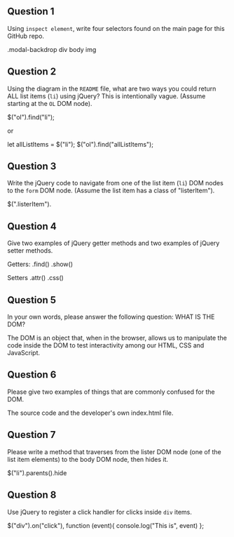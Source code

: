 ## Question 1

Using `inspect element`, write four selectors found on the main page for this
GitHub repo.

<!-- your answer starts here -->
.modal-backdrop
div
body
img
<!-- your answer ends here -->

## Question 2

Using the diagram in the `README` file, what are two ways you could return ALL
list items (`li`) using jQuery? This is intentionally vague. (Assume starting
at the `OL` DOM node).

<!-- your answer starts here -->
$("ol").find("li");

or

let allListItems = $("li");
$("ol").find("allListItems");

<!-- your answer ends here -->

## Question 3

Write the jQuery code to navigate from one of the list item (`li`) DOM nodes to
the `form` DOM node. (Assume the list item has a class of "listerItem").

<!-- your answer starts here -->
$(".listerItem").
<!-- your answer ends here -->

## Question 4

Give two examples of jQuery getter methods and two examples of jQuery setter
methods.

<!-- your answer starts here -->
Getters:
  .find()
  .show()

Setters
    .attr()
    .css()
<!-- your answer ends here -->

## Question 5

In your own words, please answer the following question: WHAT IS THE DOM?

<!-- your answer starts here -->
The DOM is an object that, when in the browser, allows us to manipulate the code inside the DOM to test interactivity among our HTML, CSS and JavaScript.
<!-- your answer ends here -->

## Question 6

Please give two examples of things that are commonly confused for the DOM.

<!-- your answer starts here -->
The source code  and the developer's own index.html file.
<!-- your answer ends here -->

## Question 7

Please write a method that traverses from the lister DOM node (one of the list
item elements) to the body DOM node, then hides it.

<!-- your answer starts here -->
$("li").parents().hide

<!-- your answer ends here -->

## Question 8

Use jQuery to register a click handler for clicks inside `div` items.

<!-- your answer starts here -->
$("div").on("click"), function (event){
  console.log("This is", event)
};
<!-- your answer ends here -->
